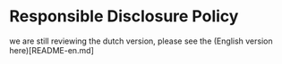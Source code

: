 # Responsible Disclosure Policy

we are still reviewing the dutch version, please see the (English version here)[README-en.md]